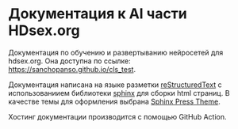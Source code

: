 # Документация к AI части HDsex.org

Документация по обучению и развертыванию нейросетей для hdsex.org.
Она доступна по ссылке: https://sanchopanso.github.io/cls_test.

Документация написана на языке разметки 
[reStructuredText](https://www.sphinx-doc.org/en/master/usage/restructuredtext/index.html) 
с использованиием библиотеки [sphinx](https://www.sphinx-doc.org/en/master/index.html)
для сборки html страниц.
В качеcтве темы для оформления выбрана 
[Sphinx Press Theme](https://sphinx-themes.org/sample-sites/sphinx-press-theme/).

Хостинг документации производится с помощью GitHub Action.
